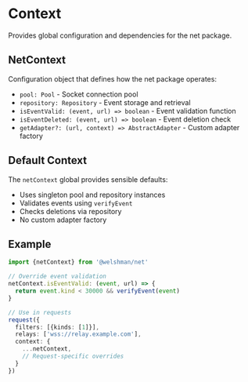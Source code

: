 # Context

Provides global configuration and dependencies for the net package.

## NetContext

Configuration object that defines how the net package operates:

- `pool: Pool` - Socket connection pool
- `repository: Repository` - Event storage and retrieval
- `isEventValid: (event, url) => boolean` - Event validation function
- `isEventDeleted: (event, url) => boolean` - Event deletion check
- `getAdapter?: (url, context) => AbstractAdapter` - Custom adapter factory

## Default Context

The `netContext` global provides sensible defaults:

- Uses singleton pool and repository instances
- Validates events using `verifyEvent`
- Checks deletions via repository
- No custom adapter factory

## Example

```typescript
import {netContext} from '@welshman/net'

// Override event validation
netContext.isEventValid: (event, url) => {
  return event.kind < 30000 && verifyEvent(event)
}

// Use in requests
request({
  filters: [{kinds: [1]}],
  relays: ['wss://relay.example.com'],
  context: {
    ...netContext,
    // Request-specific overrides
  }
})
```
